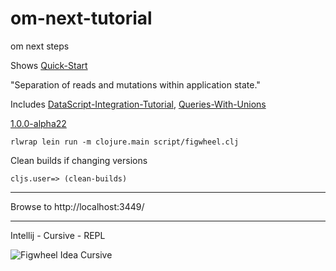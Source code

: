 # om-next-tutorial
om next steps

Shows [Quick-Start](https://github.com/omcljs/om/wiki/Quick-Start-%28om.next%29)

"Separation of reads and mutations within application state." 

Includes [DataScript-Integration-Tutorial](https://github.com/omcljs/om/wiki/DataScript-Integration-Tutorial),
[Queries-With-Unions](https://github.com/omcljs/om/wiki/Queries-With-Unions)

[1.0.0-alpha22](https://clojars.org/org.omcljs/om)

~~~
rlwrap lein run -m clojure.main script/figwheel.clj
~~~

Clean builds if changing versions

~~~
cljs.user=> (clean-builds)
~~~

---

Browse to http://localhost:3449/

---

Intellij - Cursive - REPL

![Figwheel Idea Cursive](https://raw.githubusercontent.com/griffio/griffio.github.io/master/public/figwheel-idea.png)


